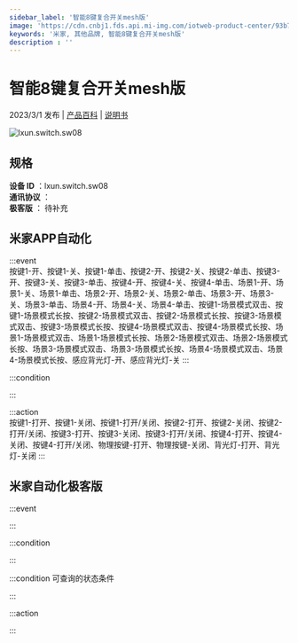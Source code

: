 ```yaml
---
sidebar_label: '智能8键复合开关mesh版'
image: 'https://cdn.cnbj1.fds.api.mi-img.com/iotweb-product-center/93b706224e797e8c99dca720b4fce491_1672364093374.png?GalaxyAccessKeyId=AKVGLQWBOVIRQ3XLEW&Expires=9223372036854775807&Signature=ZBDVyhFeYkDWqoDYmFcdyIi1OTs='
keywords: '米家, 其他品牌, 智能8键复合开关mesh版'
description : ''
---
```

# 智能8键复合开关mesh版

2023/3/1 发布 | [产品百科](https://home.mi.com/webapp/content/baike/product/index.html?model=lxun.switch.sw08/) | [说明书](https://home.mi.com/views/introduction.html?model=lxun.switch.sw08&region=cn)

![lxun.switch.sw08](https://cdn.cnbj1.fds.api.mi-img.com/iotweb-product-center/93b706224e797e8c99dca720b4fce491_1672364093374.png?GalaxyAccessKeyId=AKVGLQWBOVIRQ3XLEW&Expires=9223372036854775807&Signature=ZBDVyhFeYkDWqoDYmFcdyIi1OTs=)

## 规格  
> 
**设备 ID** ：lxun.switch.sw08  
**通讯协议** ：  
**极客版**  ： 待补充 


## 米家APP自动化  

:::event  
按键1-开、按键1-关、按键1-单击、按键2-开、按键2-关、按键2-单击、按键3-开、按键3-关、按键3-单击、按键4-开、按键4-关、按键4-单击、场景1-开、场景1-关、场景1-单击、场景2-开、场景2-关、场景2-单击、场景3-开、场景3-关、场景3-单击、场景4-开、场景4-关、场景4-单击、按键1-场景模式双击、按键1-场景模式长按、按键2-场景模式双击、按键2-场景模式长按、按键3-场景模式双击、按键3-场景模式长按、按键4-场景模式双击、按键4-场景模式长按、场景1-场景模式双击、场景1-场景模式长按、场景2-场景模式双击、场景2-场景模式长按、场景3-场景模式双击、场景3-场景模式长按、场景4-场景模式双击、场景4-场景模式长按、感应背光灯-开、感应背光灯-关
:::

:::condition  

:::

:::action   
按键1-打开、按键1-关闭、按键1-打开/关闭、按键2-打开、按键2-关闭、按键2-打开/关闭、按键3-打开、按键3-关闭、按键3-打开/关闭、按键4-打开、按键4-关闭、按键4-打开/关闭、物理按键-打开、物理按键-关闭、背光灯-打开、背光灯-关闭
:::

## 米家自动化极客版  

:::event  

:::

:::condition  

:::

:::condition 可查询的状态条件  

:::

:::action  

:::

        
